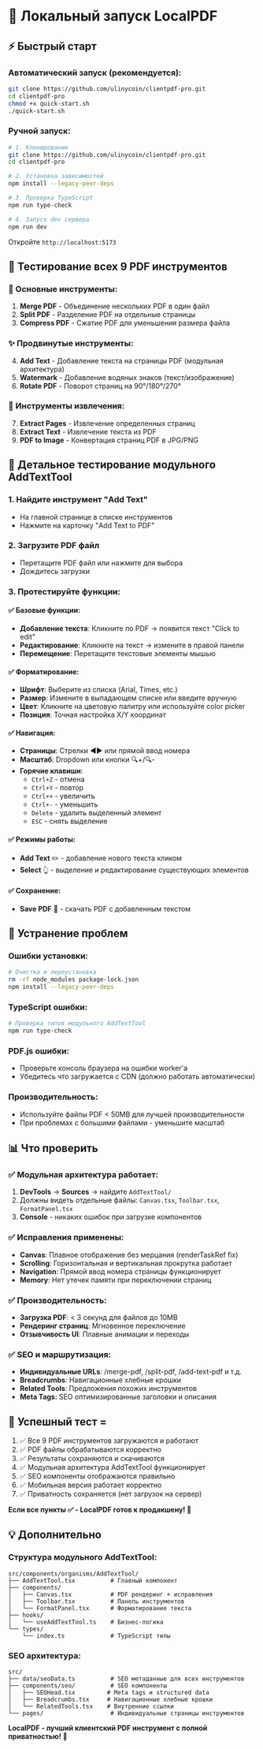 # 🚀 Локальный запуск LocalPDF

## ⚡ Быстрый старт

### Автоматический запуск (рекомендуется):

```bash
git clone https://github.com/ulinycoin/clientpdf-pro.git
cd clientpdf-pro
chmod +x quick-start.sh
./quick-start.sh
```

### Ручной запуск:

```bash
# 1. Клонирование
git clone https://github.com/ulinycoin/clientpdf-pro.git
cd clientpdf-pro

# 2. Установка зависимостей
npm install --legacy-peer-deps

# 3. Проверка TypeScript
npm run type-check

# 4. Запуск dev сервера
npm run dev
```

Откройте `http://localhost:5173`

## 🧪 Тестирование всех 9 PDF инструментов

### 🔗 Основные инструменты:
1. **Merge PDF** - Объединение нескольких PDF в один файл
2. **Split PDF** - Разделение PDF на отдельные страницы  
3. **Compress PDF** - Сжатие PDF для уменьшения размера файла

### ✨ Продвинутые инструменты:
4. **Add Text** - Добавление текста на страницы PDF (модульная архитектура)
5. **Watermark** - Добавление водяных знаков (текст/изображение)
6. **Rotate PDF** - Поворот страниц на 90°/180°/270°

### 📄 Инструменты извлечения:
7. **Extract Pages** - Извлечение определенных страниц
8. **Extract Text** - Извлечение текста из PDF
9. **PDF to Image** - Конвертация страниц PDF в JPG/PNG

## 🎯 Детальное тестирование модульного AddTextTool

### 1. Найдите инструмент "Add Text"
- На главной странице в списке инструментов
- Нажмите на карточку "Add Text to PDF"

### 2. Загрузите PDF файл
- Перетащите PDF файл или нажмите для выбора
- Дождитесь загрузки

### 3. Протестируйте функции:

#### ✅ Базовые функции:
- **Добавление текста**: Кликните по PDF → появится текст "Click to edit"
- **Редактирование**: Кликните на текст → измените в правой панели
- **Перемещение**: Перетащите текстовые элементы мышью

#### ✅ Форматирование:
- **Шрифт**: Выберите из списка (Arial, Times, etc.)
- **Размер**: Измените в выпадающем списке или введите вручную
- **Цвет**: Кликните на цветовую палитру или используйте color picker
- **Позиция**: Точная настройка X/Y координат

#### ✅ Навигация:
- **Страницы**: Стрелки ◀️▶️ или прямой ввод номера
- **Масштаб**: Dropdown или кнопки 🔍+/🔍-
- **Горячие клавиши**: 
  - `Ctrl+Z` - отмена
  - `Ctrl+Y` - повтор
  - `Ctrl++` - увеличить
  - `Ctrl+-` - уменьшить
  - `Delete` - удалить выделенный элемент
  - `ESC` - снять выделение

#### ✅ Режимы работы:
- **Add Text** ✏️ - добавление нового текста кликом
- **Select** 👆 - выделение и редактирование существующих элементов

#### ✅ Сохранение:
- **Save PDF** 💾 - скачать PDF с добавленным текстом

## 🔧 Устранение проблем

### Ошибки установки:
```bash
# Очистка и переустановка
rm -rf node_modules package-lock.json
npm install --legacy-peer-deps
```

### TypeScript ошибки:
```bash
# Проверка типов модульного AddTextTool
npm run type-check
```

### PDF.js ошибки:
- Проверьте консоль браузера на ошибки worker'а
- Убедитесь что загружается с CDN (должно работать автоматически)

### Производительность:
- Используйте файлы PDF < 50MB для лучшей производительности
- При проблемах с большими файлами - уменьшите масштаб

## 📊 Что проверить

### ✅ Модульная архитектура работает:
1. **DevTools** → **Sources** → найдите `AddTextTool/`
2. Должны видеть отдельные файлы: `Canvas.tsx`, `Toolbar.tsx`, `FormatPanel.tsx`
3. **Console** - никаких ошибок при загрузке компонентов

### ✅ Исправления применены:
- **Canvas**: Плавное отображение без мерцания (renderTaskRef fix)
- **Scrolling**: Горизонтальная и вертикальная прокрутка работает
- **Navigation**: Прямой ввод номера страницы функционирует
- **Memory**: Нет утечек памяти при переключении страниц

### ✅ Производительность:
- **Загрузка PDF**: < 3 секунд для файлов до 10MB
- **Рендеринг страниц**: Мгновенное переключение
- **Отзывчивость UI**: Плавные анимации и переходы

### ✅ SEO и маршрутизация:
- **Индивидуальные URLs**: /merge-pdf, /split-pdf, /add-text-pdf и т.д.
- **Breadcrumbs**: Навигационные хлебные крошки
- **Related Tools**: Предложения похожих инструментов
- **Meta Tags**: SEO оптимизированные заголовки и описания

## 🎯 Успешный тест = 

1. ✅ Все 9 PDF инструментов загружаются и работают
2. ✅ PDF файлы обрабатываются корректно
3. ✅ Результаты сохраняются и скачиваются
4. ✅ Модульная архитектура AddTextTool функционирует
5. ✅ SEO компоненты отображаются правильно
6. ✅ Мобильная версия работает корректно
7. ✅ Приватность сохраняется (нет загрузок на сервер)

**Если все пункты ✅ - LocalPDF готов к продакшену! 🎉**

## 💡 Дополнительно

### Структура модульного AddTextTool:
```
src/components/organisms/AddTextTool/
├── AddTextTool.tsx          # Главный компонент
├── components/
│   ├── Canvas.tsx           # PDF рендеринг + исправления
│   ├── Toolbar.tsx          # Панель инструментов
│   └── FormatPanel.tsx      # Форматирование текста
├── hooks/
│   └── useAddTextTool.ts    # Бизнес-логика
└── types/
    └── index.ts             # TypeScript типы
```

### SEO архитектура:
```
src/
├── data/seoData.ts          # SEO метаданные для всех инструментов
├── components/seo/          # SEO компоненты
│   ├── SEOHead.tsx         # Meta tags и structured data
│   ├── Breadcrumbs.tsx     # Навигационные хлебные крошки
│   └── RelatedTools.tsx    # Внутренние ссылки
└── pages/                   # Индивидуальные страницы инструментов
```

**LocalPDF - лучший клиентский PDF инструмент с полной приватностью! 🚀**